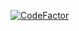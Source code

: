 [![CodeFactor](https://www.codefactor.io/repository/github/calrl/hubbly/badge)](https://www.codefactor.io/repository/github/calrl/hubbly)
